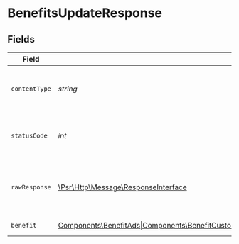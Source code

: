 # BenefitsUpdateResponse


## Fields

| Field                                                                                                                                                                                                                | Type                                                                                                                                                                                                                 | Required                                                                                                                                                                                                             | Description                                                                                                                                                                                                          |
| -------------------------------------------------------------------------------------------------------------------------------------------------------------------------------------------------------------------- | -------------------------------------------------------------------------------------------------------------------------------------------------------------------------------------------------------------------- | -------------------------------------------------------------------------------------------------------------------------------------------------------------------------------------------------------------------- | -------------------------------------------------------------------------------------------------------------------------------------------------------------------------------------------------------------------- |
| `contentType`                                                                                                                                                                                                        | *string*                                                                                                                                                                                                             | :heavy_check_mark:                                                                                                                                                                                                   | HTTP response content type for this operation                                                                                                                                                                        |
| `statusCode`                                                                                                                                                                                                         | *int*                                                                                                                                                                                                                | :heavy_check_mark:                                                                                                                                                                                                   | HTTP response status code for this operation                                                                                                                                                                         |
| `rawResponse`                                                                                                                                                                                                        | [\Psr\Http\Message\ResponseInterface](https://www.php-fig.org/psr/psr-7/#33-psrhttpmessageresponseinterface)                                                                                                         | :heavy_check_mark:                                                                                                                                                                                                   | Raw HTTP response; suitable for custom response parsing                                                                                                                                                              |
| `benefit`                                                                                                                                                                                                            | [Components\BenefitAds\|Components\BenefitCustom\|Components\BenefitDiscord\|Components\BenefitGitHubRepository\|Components\BenefitDownloadables\|Components\BenefitLicenseKeys\|null](../../Models/Components/Benefit.md) | :heavy_minus_sign:                                                                                                                                                                                                   | Benefit updated.                                                                                                                                                                                                     |